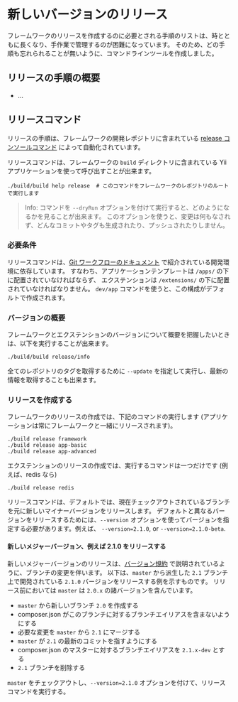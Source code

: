 新しいバージョンのリリース
==========================

フレームワークのリリースを作成するのに必要とされる手順のリストは、時とともに長くなり、手作業で管理するのが困難になっています。
そのため、どの手順も忘れられることが無いように、コマンドラインツールを作成しました。

リリースの手順の概要
--------------------

- ...

リリースコマンド
----------------

リリースの手順は、フレームワークの開発レポジトリに含まれている [release コンソールコマンド](../../build/controllers/ReleaseController.php) によって自動化されています。

リリースコマンドは、フレームワークの `build` ディレクトリに含まれている Yii アプリケーションを使って呼び出すことが出来ます。

    ./build/build help release  # このコマンドをフレームワークのレポジトリのルートで実行します

> Info: コマンドを `--dryRun` オプションを付けて実行すると、どのようになるかを見ることが出来ます。
> このオプションを使うと、変更は何もなされず、どんなコミットやタグも生成されたり、プッシュされたりしません。

### 必要条件

リリースコマンドは、[Git ワークフローのドキュメント](git-workflow.md#extensions) で紹介されている開発環境に依存しています。
すなわち、アプリケーションテンプレートは `/apps/` の下に配置されていなければならず、
エクステンションは `/extensions/` の下に配置されていなければなりません。
`dev/app` コマンドを使うと、この構成がデフォルトで作成されます。

### バージョンの概要

フレームワークとエクステンションのバージョンについて概要を把握したいときは、以下を実行することが出来ます。

    ./build/build release/info

全てのレポジトリのタグを取得するために `--update` を指定して実行し、最新の情報を取得することも出来ます。

### リリースを作成する

フレームワークのリリースの作成では、下記のコマンドの実行します (アプリケーションは常にフレームワークと一緒にリリースされます)。

    ./build release framework
    ./build release app-basic
    ./build release app-advanced

エクステンションのリリースの作成では、実行するコマンドは一つだけです (例えば、redis なら)

    ./build release redis

リリースコマンドは、デフォルトでは、現在チェックアウトされているブランチを元に新しいマイナーバージョンをリリースします。
デフォルトと異なるバージョンをリリースするためには、`--version` オプションを使ってバージョンを指定する必要があります。例えば、
`--version=2.1.0`, or `--version=2.1.0-beta`.


#### 新しいメジャーバージョン、例えば 2.1.0 をリリースする

新しいメジャーバージョンのリリースは、[バージョン規約](versions.md) で説明されているように、ブランチの変更を伴います。
以下は、`master` から派生した `2.1` ブランチ上で開発されている `2.1.0` バージョンをリリースする例を示すものです。
リリース前においては `master` は `2.0.x` の諸バージョンを含んでいます。

- `master` から新しいブランチ `2.0` を作成する
- composer.json がこのブランチに対するブランチエイリアスを含まないようにする
- 必要な変更を `master` から `2.1` にマージする
- `master` が `2.1` の最新のコミットを指すようにする
- composer.json のマスターに対するブランチエイリアスを `2.1.x-dev` とする
- `2.1` ブランチを削除する

`master` をチェックアウトし、`--version=2.1.0` オプションを付けて、リリースコマンドを実行する。
